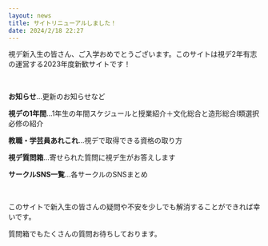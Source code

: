 ```yaml
---
layout: news
title: サイトリニューアルしました！
date: 2024/2/18 22:27
---
```


視デ新入生の皆さん、ご入学おめでとうございます。このサイトは視デ2年有志の運営する2023年度新歓サイトです！

<br/>

<b>お知らせ</b>...更新のお知らせなど

<b>視デの1年間</b>...1年生の年間スケジュールと授業紹介＋文化総合と造形総合Ⅰ類選択必修の紹介

<b>教職・学芸員あれこれ</b>...視デで取得できる資格の取り方

<b>視デ質問箱</b>...寄せられた質問に視デ生がお答えします

<b>サークルSNS一覧</b>...各サークルのSNSまとめ

<br/>

このサイトで新入生の皆さんの疑問や不安を少しでも解消することができれば幸いです。

質問箱でもたくさんの質問お待ちしております。